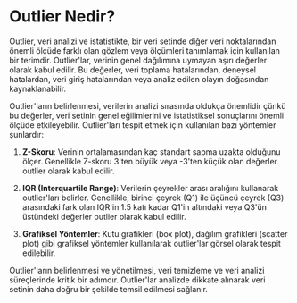 # Outlier Nedir?

Outlier, veri analizi ve istatistikte, bir veri setinde diğer veri noktalarından önemli ölçüde farklı olan gözlem veya ölçümleri tanımlamak için kullanılan bir terimdir. Outlier'lar, verinin genel dağılımına uymayan aşırı değerler olarak kabul edilir. Bu değerler, veri toplama hatalarından, deneysel hatalardan, veri giriş hatalarından veya analiz edilen olayın doğasından kaynaklanabilir.

Outlier'ların belirlenmesi, verilerin analizi sırasında oldukça önemlidir çünkü bu değerler, veri setinin genel eğilimlerini ve istatistiksel sonuçlarını önemli ölçüde etkileyebilir. Outlier'ları tespit etmek için kullanılan bazı yöntemler şunlardır:

1. **Z-Skoru**: Verinin ortalamasından kaç standart sapma uzakta olduğunu ölçer. Genellikle Z-skoru 3'ten büyük veya -3'ten küçük olan değerler outlier olarak kabul edilir.
   
2. **IQR (Interquartile Range)**: Verilerin çeyrekler arası aralığını kullanarak outlier'ları belirler. Genellikle, birinci çeyrek (Q1) ile üçüncü çeyrek (Q3) arasındaki fark olan IQR'in 1.5 katı kadar Q1'in altındaki veya Q3'ün üstündeki değerler outlier olarak kabul edilir.
   
3. **Grafiksel Yöntemler**: Kutu grafikleri (box plot), dağılım grafikleri (scatter plot) gibi grafiksel yöntemler kullanılarak outlier'lar görsel olarak tespit edilebilir.

Outlier'ların belirlenmesi ve yönetilmesi, veri temizleme ve veri analizi süreçlerinde kritik bir adımdır. Outlier'lar analizde dikkate alınarak veri setinin daha doğru bir şekilde temsil edilmesi sağlanır.
